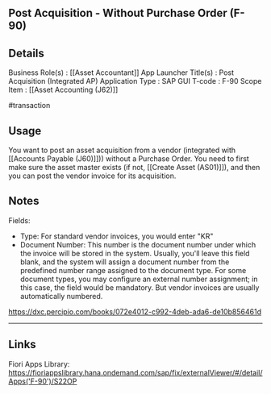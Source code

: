 
Post Acquisition - Without Purchase Order (F-90)
---
## Details
Business Role(s)              :  [[Asset Accountant]]
App Launcher Title(s)     :  Post Acquisition (Integrated AP)
Application Type             :  SAP GUI
T-code                             :  F-90
Scope Item                      :  [[Asset Accounting (J62)]]

#transaction

## Usage
You want to post an asset acquisition from a vendor (integrated with [[Accounts Payable (J60)]])) without a Purchase Order. You need to first make sure the asset master exists (if not, [[Create Asset (AS01)]]), and then you can post the vendor invoice for its acquisition. 

## Notes
Fields:
- Type: For standard vendor invoices, you would enter "KR"
- Document Number: This number is the document number under which the invoice will be stored in the system. Usually, you'll leave this field blank, and the system will assign a document number from the predefined number range assigned to the document type. For some document types, you may configure an external number assignment; in this case, the field would be mandatory. But vendor invoices are usually automatically numbered.

https://dxc.percipio.com/books/072e4012-c992-4deb-ada6-de10b856461d


---
## Links
Fiori Apps Library: https://fioriappslibrary.hana.ondemand.com/sap/fix/externalViewer/#/detail/Apps('F-90')/S22OP